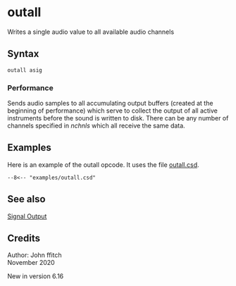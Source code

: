 <!--
id:outall
category:Signal I/O:Signal Output
-->
# outall
Writes a single audio value to all available audio channels

## Syntax
``` csound-orc
outall asig
```

### Performance

Sends audio samples to all accumulating output buffers (created at the beginning of performance) which serve to collect the output of all active instruments before the sound is written to disk. There can be any number of channels specified in _nchnls_ which all receive the same data.

## Examples

Here is an example of the outall opcode. It uses the file [outall.csd](../../examples/outall.csd).

``` csound-csd title="Example of the outall opcode." linenums="1"
--8<-- "examples/outall.csd"
```

## See also

[Signal Output](../../sigio/output)

## Credits

Author: John ffitch<br>
November 2020<br>

New in version 6.16
